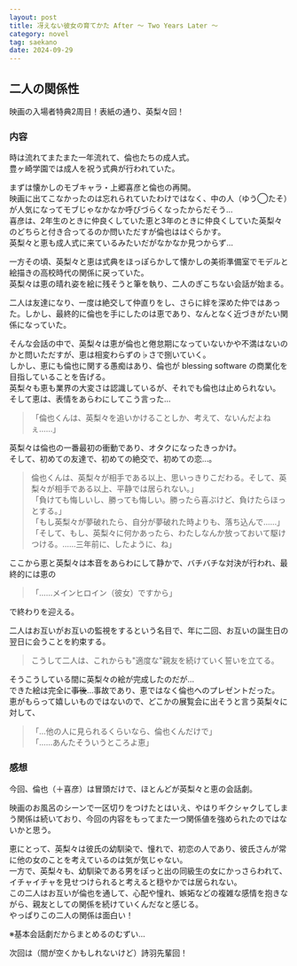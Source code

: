 ```yaml
---
layout: post
title: 冴えない彼女の育てかた After 〜 Two Years Later 〜
category: novel
tag: saekano
date: 2024-09-29
---
```


## 二人の関係性

映画の入場者特典2周目！表紙の通り、英梨々回！

### 内容

時は流れてまたまた一年流れて、倫也たちの成人式。  
豊ヶ崎学園では成人を祝う式典が行われていた。

まずは懐かしのモブキャラ・上郷喜彦と倫也の再開。  
映画に出てこなかったのは忘れられていたわけではなく、中の人（ゆう◯たそ）が人気になってモブじゃなかなか呼びづらくなったからだそう…  
喜彦は、2年生のときに仲良くしていた恵と3年のときに仲良くしていた英梨々のどちらと付き合ってるのか問いただすが倫也ははぐらかす。  
英梨々と恵も成人式に来ているみたいだがなかなか見つからず…

一方その頃、英梨々と恵は式典をほっぽらかして懐かしの美術準備室でモデルと絵描きの高校時代の関係に戻っていた。  
英梨々は恵の晴れ姿を絵に残そうと筆を執り、二人のぎこちない会話が始まる。  

二人は友達になり、一度は絶交して仲直りをし、さらに絆を深めた仲ではあった。しかし、最終的に倫也を手にしたのは恵であり、なんとなく近づきがたい関係になっていた。  

そんな会話の中で、英梨々は恵が倫也と倦怠期になっていないかや不満はないのかと問いただすが、恵は相変わらずの♭さで捌いていく。  
しかし、恵にも倫也に関する愚痴はあり、倫也が blessing software の商業化を目指していることを告げる。  
英梨々も恵も業界の大変さは認識しているが、それでも倫也は止められない。  
そして恵は、表情をあらわにしてこう言った…
>「倫也くんは、英梨々を追いかけることしか、考えて、ないんだよねぇ……」

英梨々は倫也の一番最初の衝動であり、オタクになったきっかけ。  
そして、初めての友達で、初めての絶交で、初めての恋…。  
>倫也くんは、英梨々が相手である以上、思いっきりこだわる。そして、英梨々が相手である以上、平静では居られない。」  
「負けても悔しいし、勝っても悔しい。勝ったら喜ぶけど、負けたらほっとする。」  
「もし英梨々が夢破れたら、自分が夢破れた時よりも、落ち込んで……」  
「そして、もし、英梨々に何かあったら、わたしなんか放っておいて駆けつける。……三年前に、したように、ね」

ここから恵と英梨々は本音をあらわにして静かで、バチバチな対決が行われ、最終的には恵の
>「……メインヒロイン（彼女）ですから」

で終わりを迎える。

二人はお互いがお互いの監視をするという名目で、年に二回、お互いの誕生日の翌日に会うことを約束する。  
>こうして二人は、これからも"適度な"親友を続けていく誓いを立てる。

そうこうしている間に英梨々の絵が完成したのだが…  
できた絵は完全に~~事後~~…事故であり、恵ではなく倫也へのプレゼントだった。  
恵がもらって嬉しいものではないので、どこかの展覧会に出そうと言う英梨々に対して、
>「…他の人に見られるくらいなら、倫也くんだけで」  
「……あんたそういうところよ恵」

### 感想

今回、倫也（＋喜彦）は冒頭だけで、ほとんどが英梨々と恵の会話劇。

映画のお風呂のシーンで一区切りをつけたとはいえ、やはりギクシャクしてしまう関係は続いており、今回の内容をもってまた一つ関係値を強められたのではないかと思う。  

恵にとって、英梨々は彼氏の幼馴染で、憧れで、初恋の人であり、彼氏さんが常に他の女のことを考えているのは気が気じゃない。  
一方で、英梨々も、幼馴染である男をぽっと出の同級生の女にかっさらわれて、イチャイチャを見せつけられると考えると穏やかでは居られない。  
この二人はお互いが倫也を通して、心配や憧れ、嫉妬などの複雑な感情を抱きながら、親友としての関係を続けていくんだなと感じる。  
やっぱりこの二人の関係は面白い！

※基本会話劇だからまとめるのむずい…

次回は（間が空くかもしれないけど）詩羽先輩回！
